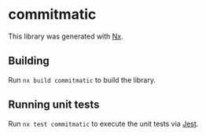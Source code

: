# commitmatic

This library was generated with [Nx](https://nx.dev).

## Building

Run `nx build commitmatic` to build the library.

## Running unit tests

Run `nx test commitmatic` to execute the unit tests via [Jest](https://jestjs.io).
